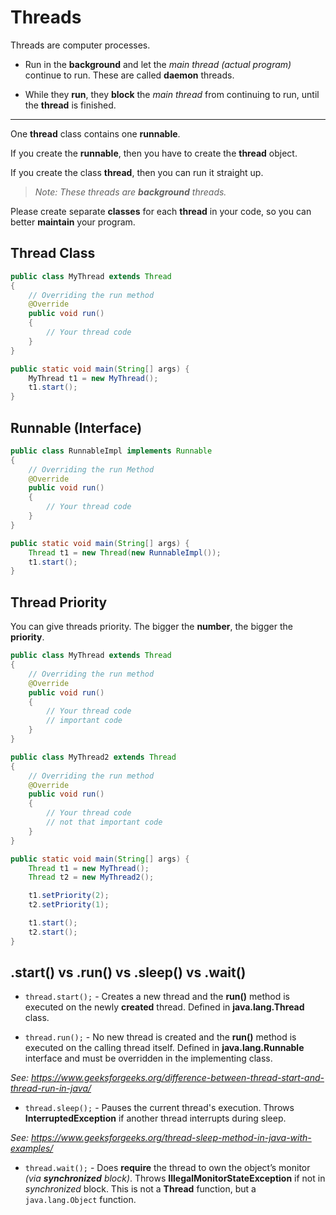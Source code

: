# Threads

Threads are computer processes.

- Run in the **background** and let the *main thread* *(actual program)* continue to run. These are called **daemon** threads.

- While they **run**, they **block** the *main thread* from continuing to run, until the **thread** is finished.

---

One **thread** class contains one **runnable**.

If you create the **runnable**, then you have to create the **thread** object.

If you create the class **thread**, then you can run it straight up.

>*Note: These threads are ***background*** threads.*

Please create separate **classes** for each **thread** in your code, so you can better **maintain** your program.

## Thread Class

```java
public class MyThread extends Thread 
{
  	// Overriding the run method
  	@Override
    public void run() 
    {
        // Your thread code
    }
}

public static void main(String[] args) {
    MyThread t1 = new MyThread();
    t1.start();
}
```

## Runnable (Interface)

```java
public class RunnableImpl implements Runnable 
{
    // Overriding the run Method
    @Override
    public void run()
    {
        // Your thread code
    }
}

public static void main(String[] args) {
    Thread t1 = new Thread(new RunnableImpl());
    t1.start();
}
```

## Thread Priority

You can give threads priority. The bigger the **number**, the bigger the **priority**.


```java
public class MyThread extends Thread 
{
  	// Overriding the run method
  	@Override
    public void run() 
    {
        // Your thread code
        // important code
    }
}

public class MyThread2 extends Thread 
{
  	// Overriding the run method
  	@Override
    public void run() 
    {
        // Your thread code
        // not that important code
    }
}

public static void main(String[] args) {
    Thread t1 = new MyThread();
    Thread t2 = new MyThread2();

    t1.setPriority(2);
    t2.setPriority(1);

    t1.start();
    t2.start();
}
```

## .start() vs .run() vs .sleep() vs .wait()

- `thread.start();` - Creates a new thread and the **run()** method is executed on the newly **created** thread. Defined in **java.lang.Thread** class.

- `thread.run();` - No new thread is created and the **run()** method is executed on the calling thread itself. Defined in **java.lang.Runnable** interface and must be overridden in the implementing class.

*See: https://www.geeksforgeeks.org/difference-between-thread-start-and-thread-run-in-java/*

- `thread.sleep();` - Pauses the current thread's execution. Throws **InterruptedException** if another thread interrupts during sleep.

*See: https://www.geeksforgeeks.org/thread-sleep-method-in-java-with-examples/*

- `thread.wait();` - Does **require** the thread to own the object’s monitor *(via ***synchronized*** block)*. Throws **IllegalMonitorStateException** if not in *synchronized* block. This is not a **Thread** function, but a `java.lang.Object` function.

